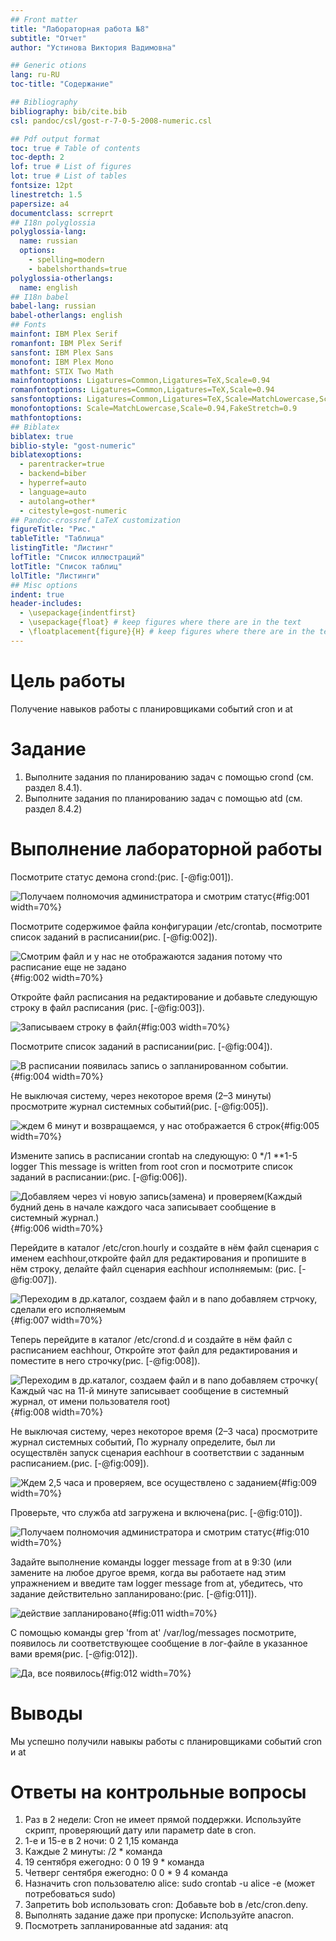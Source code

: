 ```yaml
---
## Front matter
title: "Лабораторная работа №8"
subtitle: "Отчет"
author: "Устинова Виктория Вадимовна"

## Generic otions
lang: ru-RU
toc-title: "Содержание"

## Bibliography
bibliography: bib/cite.bib
csl: pandoc/csl/gost-r-7-0-5-2008-numeric.csl

## Pdf output format
toc: true # Table of contents
toc-depth: 2
lof: true # List of figures
lot: true # List of tables
fontsize: 12pt
linestretch: 1.5
papersize: a4
documentclass: scrreprt
## I18n polyglossia
polyglossia-lang:
  name: russian
  options:
	- spelling=modern
	- babelshorthands=true
polyglossia-otherlangs:
  name: english
## I18n babel
babel-lang: russian
babel-otherlangs: english
## Fonts
mainfont: IBM Plex Serif
romanfont: IBM Plex Serif
sansfont: IBM Plex Sans
monofont: IBM Plex Mono
mathfont: STIX Two Math
mainfontoptions: Ligatures=Common,Ligatures=TeX,Scale=0.94
romanfontoptions: Ligatures=Common,Ligatures=TeX,Scale=0.94
sansfontoptions: Ligatures=Common,Ligatures=TeX,Scale=MatchLowercase,Scale=0.94
monofontoptions: Scale=MatchLowercase,Scale=0.94,FakeStretch=0.9
mathfontoptions:
## Biblatex
biblatex: true
biblio-style: "gost-numeric"
biblatexoptions:
  - parentracker=true
  - backend=biber
  - hyperref=auto
  - language=auto
  - autolang=other*
  - citestyle=gost-numeric
## Pandoc-crossref LaTeX customization
figureTitle: "Рис."
tableTitle: "Таблица"
listingTitle: "Листинг"
lofTitle: "Список иллюстраций"
lotTitle: "Список таблиц"
lolTitle: "Листинги"
## Misc options
indent: true
header-includes:
  - \usepackage{indentfirst}
  - \usepackage{float} # keep figures where there are in the text
  - \floatplacement{figure}{H} # keep figures where there are in the text
---
```


# Цель работы

Получение навыков работы с планировщиками событий cron и at

# Задание

1. Выполните задания по планированию задач с помощью crond (см. раздел 8.4.1).
2. Выполните задания по планированию задач с помощью atd (см. раздел 8.4.2)

# Выполнение лабораторной работы

Посмотрите статус демона crond:(рис. [-@fig:001]).

![Получаем полномочия администратора и смотрим статус ](image/1.jpg){#fig:001 width=70%}

Посмотрите содержимое файла конфигурации /etc/crontab, посмотрите список заданий в расписании(рис. [-@fig:002]).

![Смотрим файл и у нас не отображаются задания потому что расписание еще не задано](image/2.jpg){#fig:002 width=70%}

Откройте файл расписания на редактирование и добавьте следующую строку в файл расписания (рис. [-@fig:003]).

![Записываем строку в файл](image/3.jpg){#fig:003 width=70%}

Посмотрите список заданий в расписании(рис. [-@fig:004]).

![В расписании появилась запись о запланированном событии.](image/4.jpg){#fig:004 width=70%}

Не выключая систему, через некоторое время (2–3 минуты) просмотрите журнал системных событий(рис. [-@fig:005]).

![ждем 6 минут и возвращаемся, у нас отображается 6 строк](image/5.jpg){#fig:005 width=70%}

Измените запись в расписании crontab на следующую:
0 */1 **1-5 logger This message is written from root cron и посмотрите список заданий в расписании:(рис. [-@fig:006]).

![Добавляем через vi новую запись(замена) и проверяем(Каждый будний день в начале каждого часа записывает сообщение в системный журнал.)](image/6.jpg){#fig:006 width=70%}

Перейдите в каталог /etc/cron.hourly и создайте в нём файл сценария с именем eachhour,откройте файл для редактирования и пропишите в нём строку, делайте файл сценария eachhour исполняемым: (рис. [-@fig:007]).

![Переходим в др.каталог, создаем файл и в nano добавляем стрчоку, сделали его исполняемым](image/7.jpg){#fig:007 width=70%}

Теперь перейдите в каталог /etc/crond.d и создайте в нём файл с расписанием eachhour, Откройте этот файл для редактирования и поместите в него строчку(рис. [-@fig:008]).

![Переходим в др.каталог, создаем файл и в nano добавляем строчку( Каждый час на 11-й минуте записывает сообщение в системный журнал, от имени пользователя root)](image/8.jpg){#fig:008 width=70%}

Не выключая систему, через некоторое время (2–3 часа) просмотрите журнал системных событий, По журналу определите, был ли осуществлён запуск сценария eachhour в соответствии с заданным расписанием.(рис. [-@fig:009]).

![Ждем 2,5 часа и проверяем, все осуществлено с заданием](image/9.jpg){#fig:009 width=70%}

Проверьте, что служба atd загружена и включена(рис. [-@fig:010]).

![Получаем полномочия администратора и смотрим статус](image/10.jpg){#fig:010 width=70%}

Задайте выполнение команды logger message from at в 9:30 (или замените на любое другое время, когда вы работаете над этим упражнением и введите там logger message from at, убедитесь, что задание действительно запланировано:(рис. [-@fig:011]).

![действие запланировано](image/11.jpg){#fig:011 width=70%}

С помощью команды grep 'from at' /var/log/messages посмотрите, появилось ли соответствующее сообщение в лог-файле в указанное вами время(рис. [-@fig:012]).

![Да, все появилось](image/12.jpg){#fig:012 width=70%}

# Выводы

Мы успешно получили навыкы работы с планировщиками событий cron и at

# Ответы на контрольные вопросы

1. Раз в 2 недели: Cron не имеет прямой поддержки. Используйте скрипт, проверяющий дату или параметр date в cron.
2. 1-е и 15-е в 2 ночи: 0 2 1,15   команда
3. Каждые 2 минуты: /2    * команда
4. 19 сентября ежегодно: 0 0 19 9 * команда
5. Четверг сентября ежегодно: 0 0 * 9 4 команда
6. Назначить cron пользователю alice: sudo crontab -u alice -e (может потребоваться sudo)
7. Запретить bob использовать cron: Добавьте bob в /etc/cron.deny.
8. Выполнять задание даже при пропуске: Используйте anacron.
9. Посмотреть запланированные atd задания: atq
